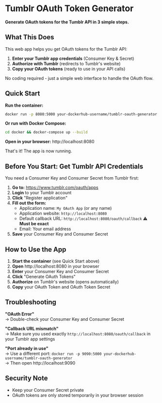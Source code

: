 # Tumblr OAuth Token Generator

**Generate OAuth tokens for the Tumblr API in 3 simple steps.**

## What This Does

This web app helps you get OAuth tokens for the Tumblr API:

1. **Enter your Tumblr app credentials** (Consumer Key & Secret)
2. **Authorize with Tumblr** (redirects to Tumblr's website)
3. **Copy your OAuth tokens** (ready to use in your API calls)

No coding required - just a simple web interface to handle the OAuth flow.

## Quick Start

**Run the container:**
```bash
docker run -p 8080:5000 your-dockerhub-username/tumblr-oauth-generator
```

**Or run with Docker Compose:**
```bash
cd docker && docker-compose up --build
```

**Open in your browser:** http://localhost:8080

That's it! The app is now running.

## Before You Start: Get Tumblr API Credentials

You need a Consumer Key and Consumer Secret from Tumblr first:

1. **Go to:** https://www.tumblr.com/oauth/apps
2. **Login** to your Tumblr account
3. **Click** "Register application"
4. **Fill out the form:**
   - Application name: `My OAuth App` (or any name)
   - Application website: `http://localhost:8080`
   - Default callback URL: `http://localhost:8080/oauth/callback` ⚠️ **Must be exact**
   - Email: Your email address
5. **Save** your Consumer Key and Consumer Secret

## How to Use the App

1. **Start the container** (see Quick Start above)
2. **Open** http://localhost:8080 in your browser
3. **Enter** your Consumer Key and Consumer Secret
4. **Click** "Generate OAuth Tokens"
5. **Authorize** on Tumblr's website (opens automatically)
6. **Copy** your OAuth Token and OAuth Token Secret

## Troubleshooting

**"OAuth Error"**  
→ Double-check your Consumer Key and Consumer Secret

**"Callback URL mismatch"**  
→ Make sure you used exactly `http://localhost:8080/oauth/callback` in your Tumblr app settings

**"Port already in use"**  
→ Use a different port: `docker run -p 9090:5000 your-dockerhub-username/tumblr-oauth-generator`  
→ Then open http://localhost:9090

## Security Note

- Keep your Consumer Secret private
- OAuth tokens are only stored temporarily in your browser session